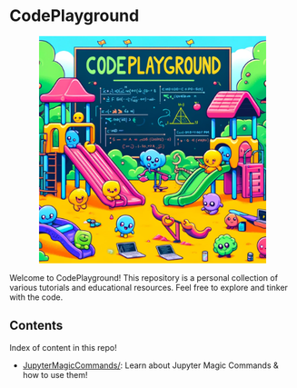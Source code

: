 # CodePlayground

<p align="center">
    <img src="figures/readme.webp" alt="CodePlayground" width="400"/>
<p>

Welcome to CodePlayground! This repository is a personal collection of various tutorials and educational resources. Feel free to explore and tinker with the code.

## Contents
Index of content in this repo!

* [JupyterMagicCommands/](JupyterMagicCommands/): Learn about Jupyter Magic Commands & how to use them! 

